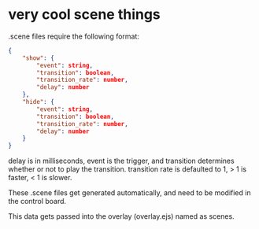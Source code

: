 # very cool scene things
.scene files require the following format:

```json
{
    "show": {
        "event": string,
        "transition": boolean,
        "transition_rate": number,
        "delay": number
    },
    "hide": {
        "event": string,
        "transition": boolean,
        "transition_rate": number,
        "delay": number
    }
}
```
delay is in milliseconds, event is the trigger, and transition determines whether or not to play the transition. transition rate is defaulted to 1, > 1 is faster, < 1 is slower.

These .scene files get generated automatically, and need to be modified in the control board.

This data gets passed into the overlay (overlay.ejs) named as scenes.